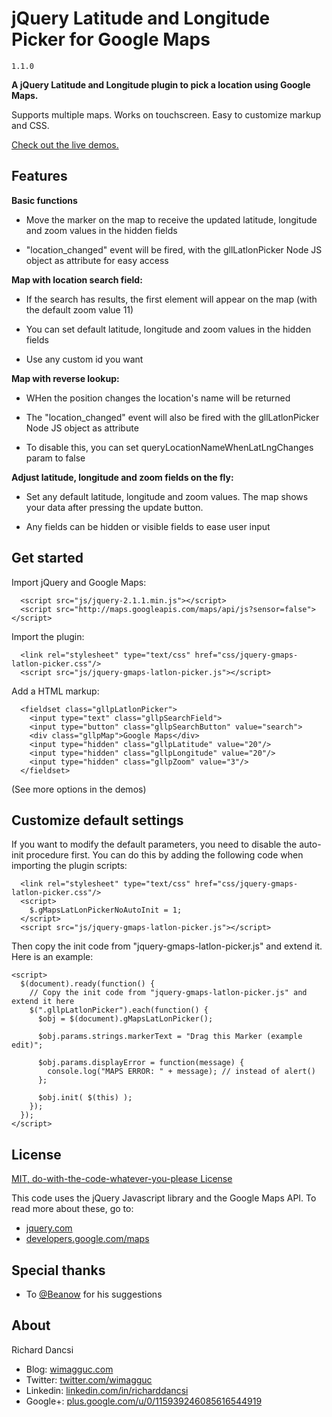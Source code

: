 # jQuery Latitude and Longitude Picker for Google Maps

`1.1.0`

**A jQuery Latitude and Longitude plugin to pick a location using Google Maps.**

Supports multiple maps. Works on touchscreen. Easy to customize markup and CSS.

[Check out the live demos.](http://www.wimagguc.com/2013/06/jquery-latitude-and-longitude-picker-gmaps/)


## Features

**Basic functions**

- Move the marker on the map to receive the updated latitude, longitude and zoom values in the hidden fields

- "location_changed" event will be fired, with the gllLatlonPicker Node JS object as attribute for easy access

**Map with location search field:**

- If the search has results, the first element will appear on the map (with the default zoom value 11)

- You can set default latitude, longitude and zoom values in the hidden fields

- Use any custom id you want

**Map with reverse lookup:**

- WHen the position changes the location's name will be returned

- The "location_changed" event will also be fired with the gllLatlonPicker Node JS object as attribute

- To disable this, you can set queryLocationNameWhenLatLngChanges param to false

**Adjust latitude, longitude and zoom fields on the fly:**

- Set any default latitude, longitude and zoom values. The map shows your data after pressing the update button.

- Any fields can be hidden or visible fields to ease user input


## Get started

Import jQuery and Google Maps:

```
  <script src="js/jquery-2.1.1.min.js"></script>
  <script src="http://maps.googleapis.com/maps/api/js?sensor=false"></script>
```

Import the plugin:

```
  <link rel="stylesheet" type="text/css" href="css/jquery-gmaps-latlon-picker.css"/>
  <script src="js/jquery-gmaps-latlon-picker.js"></script>
```

Add a HTML markup:

```
  <fieldset class="gllpLatlonPicker">
    <input type="text" class="gllpSearchField">
    <input type="button" class="gllpSearchButton" value="search">
	<div class="gllpMap">Google Maps</div>
	<input type="hidden" class="gllpLatitude" value="20"/>
	<input type="hidden" class="gllpLongitude" value="20"/>
	<input type="hidden" class="gllpZoom" value="3"/>
  </fieldset>
```

(See more options in the demos)

## Customize default settings

If you want to modify the default parameters, you need to disable the auto-init procedure first.
You can do this by adding the following code when importing the plugin scripts:

```
  <link rel="stylesheet" type="text/css" href="css/jquery-gmaps-latlon-picker.css"/>
  <script>
    $.gMapsLatLonPickerNoAutoInit = 1;
  </script>
  <script src="js/jquery-gmaps-latlon-picker.js"></script>
```

Then copy the init code from "jquery-gmaps-latlon-picker.js" and extend it. Here is an example:

```
<script>
  $(document).ready(function() {
    // Copy the init code from "jquery-gmaps-latlon-picker.js" and extend it here
    $(".gllpLatlonPicker").each(function() {
      $obj = $(document).gMapsLatLonPicker();

      $obj.params.strings.markerText = "Drag this Marker (example edit)";

      $obj.params.displayError = function(message) {
        console.log("MAPS ERROR: " + message); // instead of alert()
      };

      $obj.init( $(this) );
    });
  });
</script>
```

## License

[MIT, do-with-the-code-whatever-you-please License](https://github.com/wimagguc/jquery-latitude-longitude-picker-gmaps/blob/master/LICENSE.md)

This code uses the jQuery Javascript library and the Google Maps API. To read more about these, go to:  

- [jquery.com](http://jquery.com/)
- [developers.google.com/maps](https://developers.google.com/maps/)


## Special thanks

* To [@Beanow](http://github.com/Beanow) for his suggestions

## About

Richard Dancsi

- Blog: [wimagguc.com](http://www.wimagguc.com/)
- Twitter: [twitter.com/wimagguc](http://twitter.com/wimagguc)
- Linkedin: [linkedin.com/in/richarddancsi](http://linkedin.com/in/richarddancsi)
- Google+: [plus.google.com/u/0/115939246085616544919](https://plus.google.com/u/0/115939246085616544919)
